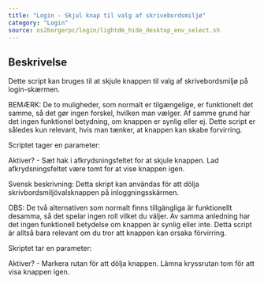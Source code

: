 ```yaml
---
title: "Login - Skjul knap til valg af skrivebordsmiljø"
category: "Login"
source: os2borgerpc/login/lightdm_hide_desktop_env_select.sh
---
```


## Beskrivelse
Dette script kan bruges til at skjule knappen til valg af skrivebordsmiljø på login-skærmen.

BEMÆRK: De to muligheder, som normalt er tilgængelige, er funktionelt det samme, så det gør ingen forskel, hvilken man vælger.
Af samme grund har det ingen funktionel betydning, om knappen er synlig eller ej.
Dette script er således kun relevant, hvis man tænker, at knappen kan skabe forvirring.

Scriptet tager en parameter:

Aktiver? - Sæt hak i afkrydsningsfeltet for at skjule knappen.
Lad afkrydsningsfeltet være tomt for at vise knappen igen.

Svensk beskrivning:
Detta skript kan användas för att dölja skrivbordsmiljövalsknappen på inloggningsskärmen.

OBS: De två alternativen som normalt finns tillgängliga är funktionellt desamma, så det spelar ingen roll vilket du väljer.
Av samma anledning har det ingen funktionell betydelse om knappen är synlig eller inte.
Detta script är alltså bara relevant om du tror att knappen kan orsaka förvirring.

Skriptet tar en parameter:

Aktiver? - Markera rutan för att dölja knappen.
Lämna kryssrutan tom för att visa knappen igen.